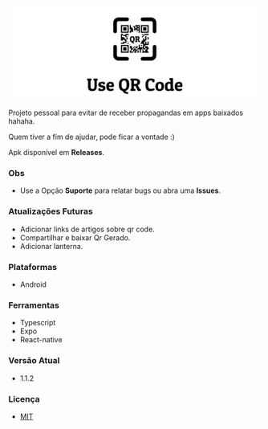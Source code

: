 # ![Use QR Code!](/docs/use-qr-code.png "Use QR Code") 

Projeto pessoal para evitar de receber propagandas em apps baixados hahaha.

Quem tiver a fim de ajudar, pode ficar a vontade :)

Apk disponível em **Releases**.

### Obs
- Use a Opção **Suporte** para relatar bugs ou abra uma **Issues**.

### Atualizações Futuras
- Adicionar links de artigos sobre qr code.
- Compartilhar e baixar Qr Gerado.
- Adicionar lanterna.

### Plataformas
- Android

### Ferramentas
- Typescript
- Expo
- React-native

### Versão Atual
- 1.1.2

### Licença
- [MIT](/docs/LICENÇA)
